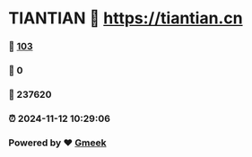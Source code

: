 # TIANTIAN :link: https://tiantian.cn 
### :page_facing_up: [103](https://tiantian.cn/tag.html) 
### :speech_balloon: 0 
### :hibiscus: 237620 
### :alarm_clock: 2024-11-12 10:29:06 
### Powered by :heart: [Gmeek](https://github.com/Meekdai/Gmeek)
